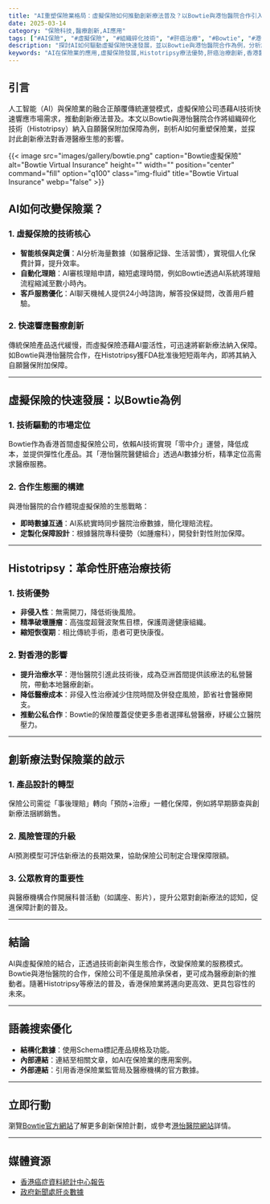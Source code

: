 ```yaml
---
title: "AI重塑保險業格局：虛擬保險如何推動創新療法普及？以Bowtie與港怡醫院合作引入Histotripsy為例"
date: 2025-03-14
category: "保險科技,醫療創新,AI應用"
tags: ["#AI保險", "#虛擬保險", "#組織碎化技術", "#肝癌治療", "#Bowtie", "#港怡醫院"]
description: "探討AI如何驅動虛擬保險快速發展，並以Bowtie與港怡醫院合作為例，分析創新療法Histotripsy對提升保險保障質素的影響，揭示其在香港醫療生態中的重要性。"
keywords: "AI在保險業的應用,虛擬保險發展,Histotripsy療法優勢,肝癌治療創新,香港醫療合作,保險科技"
---
```


## 引言
人工智能（AI）與保險業的融合正顛覆傳統運營模式，虛擬保險公司憑藉AI技術快速響應市場需求，推動創新療法普及。本文以Bowtie與港怡醫院合作將組織碎化技術（Histotripsy）納入自願醫保附加保障為例，剖析AI如何重塑保險業，並探討此創新療法對香港醫療生態的影響。

{{< image src="images/gallery/bowtie.png" caption="Bowtie虛擬保險" alt="Bowtie Virtual Insurance" height="" width="" position="center" command="fill" option="q100" class="img-fluid" title="Bowtie Virtual Insurance" webp="false" >}}

## AI如何改變保險業？

### 1. **虛擬保險的技術核心**
- **智能核保與定價**：AI分析海量數據（如醫療記錄、生活習慣），實現個人化保費計算，提升效率。
- **自動化理賠**：AI審核理賠申請，縮短處理時間，例如Bowtie透過AI系統將理賠流程縮減至數小時內。
- **客戶服務優化**：AI聊天機械人提供24小時諮詢，解答投保疑問，改善用戶體驗。

### 2. **快速響應醫療創新**
傳統保險產品迭代緩慢，而虛擬保險憑藉AI靈活性，可迅速將嶄新療法納入保障。如Bowtie與港怡醫院合作，在Histotripsy獲FDA批准後短短兩年內，即將其納入自願醫保附加保障。

---

## 虛擬保險的快速發展：以Bowtie為例

### 1. **技術驅動的市場定位**
Bowtie作為香港首間虛擬保險公司，依賴AI技術實現「零中介」運營，降低成本，並提供彈性化產品。其「港怡醫院醫健組合」透過AI數據分析，精準定位高需求醫療服務。

### 2. **合作生態圈的構建**
與港怡醫院的合作體現虛擬保險的生態戰略：
- **即時數據互通**：AI系統實時同步醫院治療數據，簡化理賠流程。
- **定製化保障設計**：根據醫院專科優勢（如腫瘤科），開發針對性附加保障。

---

## Histotripsy：革命性肝癌治療技術

### 1. **技術優勢**
- **非侵入性**：無需開刀，降低術後風險。
- **精準破壞腫瘤**：高強度超聲波聚焦目標，保護周邊健康組織。
- **縮短恢復期**：相比傳統手術，患者可更快康復。

### 2. **對香港的影響**
- **提升治療水平**：港怡醫院引進此技術後，成為亞洲首間提供該療法的私營醫院，帶動本地醫療創新。
- **降低醫療成本**：非侵入性治療減少住院時間及併發症風險，節省社會醫療開支。
- **推動公私合作**：Bowtie的保險覆蓋促使更多患者選擇私營醫療，紓緩公立醫院壓力。

---

## 創新療法對保險業的啟示

### 1. **產品設計的轉型**
保險公司需從「事後理賠」轉向「預防+治療」一體化保障，例如將早期篩查與創新療法捆綁銷售。

### 2. **風險管理的升級**
AI預測模型可評估新療法的長期效果，協助保險公司制定合理保障限額。

### 3. **公眾教育的重要性**
與醫療機構合作開展科普活動（如講座、影片），提升公眾對創新療法的認知，促進保障計劃的普及。

---

## 結論
AI與虛擬保險的結合，正透過技術創新與生態合作，改變保險業的服務模式。Bowtie與港怡醫院的合作，保險公司不僅是風險承保者，更可成為醫療創新的推動者。隨著Histotripsy等療法的普及，香港保險業將邁向更高效、更具包容性的未來。

---

## 語義搜索優化
- **結構化數據**：使用Schema標記產品規格及功能。
- **內部連結**：連結至相關文章，如AI在保險業的應用案例。
- **外部連結**：引用香港保險業監管局及醫療機構的官方數據。

---

## 立即行動
瀏覽[Bowtie官方網站](https://www.bowtie.com.hk)了解更多創新保險計劃，或參考[港怡醫院網站](https://www.gleneagles.hk/tc)詳情。

---

## 媒體資源
- [香港癌症資料統計中心報告](https://www3.ha.org.hk/cancereg/pdf/overview/Overview%20of%20HK%20Cancer%20Stat%202022_tc.pdf)
- [政府新聞處肝炎數據](https://www.info.gov.hk/gia/general/202407/28/P2024072600568.htm)